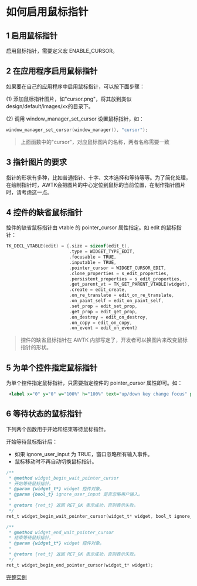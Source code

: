# 如何启用鼠标指针

## 1 启用鼠标指针

启用鼠标指针，需要定义宏 ENABLE\_CURSOR。

## 2 在应用程序启用鼠标指针

如果要在自己的应用程序中启用鼠标指针，可以按下面步骤：

(1) 添加鼠标指针图片，如"cursor.png"，将其放到类似design/default/images/xx的目录下。

(2) 调用 window_manager_set_cursor 设置鼠标指针，如：

```c
window_manager_set_cursor(window_manager(), "cursor");
```

> 上面函数中的"cursor"，对应鼠标图片的名称，两者名称需要一致

## 3 指针图片的要求

指针的形状有多种，比如普通指针、十字、文本选择和等待等等。为了简化处理，在绘制指针时，AWTK会把图片的中心定位到鼠标的当前位置，在制作指针图片时，请考虑这一点。

## 4 控件的缺省鼠标指针

控件的缺省鼠标指针由 vtable 的 pointer_cursor 属性指定。如 edit 的鼠标指针：

```c
TK_DECL_VTABLE(edit) = {.size = sizeof(edit_t),
                        .type = WIDGET_TYPE_EDIT,
                        .focusable = TRUE,
                        .inputable = TRUE,
                        .pointer_cursor = WIDGET_CURSOR_EDIT,
                        .clone_properties = s_edit_properties,
                        .persistent_properties = s_edit_properties,
                        .get_parent_vt = TK_GET_PARENT_VTABLE(widget),
                        .create = edit_create,
                        .on_re_translate = edit_on_re_translate,
                        .on_paint_self = edit_on_paint_self,
                        .set_prop = edit_set_prop,
                        .get_prop = edit_get_prop,
                        .on_destroy = edit_on_destroy,
                        .on_copy = edit_on_copy,
                        .on_event = edit_on_event}
```

> 控件的缺省鼠标指针在 AWTK 内部写定了，开发者可以换图片来改变鼠标指针的形状。

## 5 为单个控件指定鼠标指针

为单个控件指定鼠标指针，只需要指定控件的 pointer_cursor 属性即可。如：

```xml
 <label x="0" y="0" w="100%" h="100%" text="up/down key change focus" pointer_cursor="cursor_hand"/>
```


## 6 等待状态的鼠标指针

下列两个函数用于开始和结束等待鼠标指针。

开始等待鼠标指针后：

- 如果 ignore\_user\_input 为 TRUE，窗口忽略所有输入事件。
- 鼠标移动时不再自动切换鼠标指针。

```c
/**
 * @method widget_begin_wait_pointer_cursor
 * 开始等待鼠标指针。
 * @param {widget_t*} widget 控件对象。
 * @param {bool_t} ignore_user_input 是否忽略用户输入。
 *
 * @return {ret_t} 返回 RET_OK 表示成功，否则表示失败。
 */
ret_t widget_begin_wait_pointer_cursor(widget_t* widget, bool_t ignore_user_input);

/**
 * @method widget_end_wait_pointer_cursor
 * 结束等待鼠标指针。
 * @param {widget_t*} widget 控件对象。
 *
 * @return {ret_t} 返回 RET_OK 表示成功，否则表示失败。
 */
ret_t widget_begin_end_pointer_cursor(widget_t* widget);
```

[完整实例](https://github.com/zlgopen/awtk-c-demos/blob/master/demos/wait_cursor.c)
